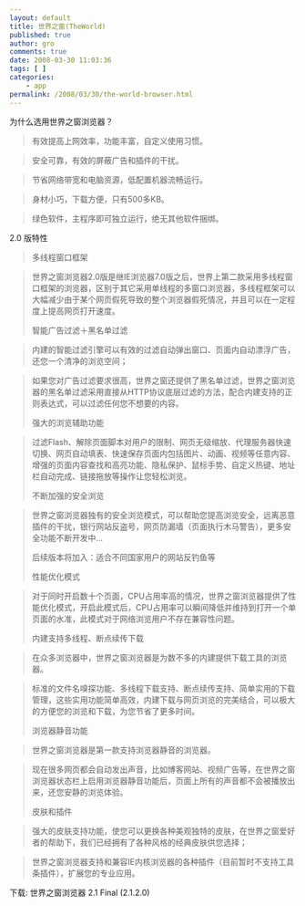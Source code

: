 ```yaml
---
layout: default
title: 世界之窗(TheWorld)
published: true
author: gro
comments: true
date: 2008-03-30 11:03:36
tags: [ ]
categories:
    - app
permalink: /2008/03/30/the-world-browser.html
---
```

为什么选用世界之窗浏览器？

> 有效提高上网效率，功能丰富，自定义使用习惯。
  
> 安全可靠，有效的屏蔽广告和插件的干扰。
  
> 节省网络带宽和电脑资源，低配置机器流畅运行。
  
> 身材小巧，下载方便，只有500多KB。
  
> 绿色软件，主程序即可独立运行，绝无其他软件捆绑。

2.0 版特性

> 多线程窗口框架
  
> 世界之窗浏览器2.0版是继IE浏览器7.0版之后，世界上第二款采用多线程窗口框架的浏览器，区别于其它采用单线程的多窗口浏览器，多线程框架可以大幅减少由于某个网页假死导致的整个浏览器假死情况，并且可以在一定程度上提高网页打开速度。
> 
> 智能广告过滤＋黑名单过滤
  
> 内建的智能过滤引擎可以有效的过滤自动弹出窗口、页面内自动漂浮广告，还您一个清净的浏览空间；
  
> 如果您对广告过滤要求很高，世界之窗还提供了黑名单过滤，世界之窗浏览器的黑名单过滤采用直接从HTTP协议底层过滤的方法，配合内建支持的正则表达式，可以过滤任何您不想要的内容。
> 
> 强大的浏览辅助功能
  
> 过滤Flash、解除页面脚本对用户的限制、网页无级缩放、代理服务器快速切换、网页自动填表、快速保存页面内包括图片、动画、视频等任意内容、增强的页面内容查找和高亮功能、隐私保护、鼠标手势、自定义热键、地址栏自动完成、链接拖放等操作让您轻松浏览。
> 
> 不断加强的安全浏览
  
> 世界之窗浏览器独有的安全浏览模式，可以帮助您提高浏览安全，远离恶意插件的干扰，银行网站反盗号，网页防漏墙（页面执行木马警告），更多安全功能不断开发中&#8230;
> 
> 后续版本将加入：适合不同国家用户的网站反钓鱼等
> 
> 性能优化模式
  
> 对于同时开启数十个页面，CPU占用率高的情况，世界之窗浏览器提供了性能优化模式，开启此模式后，CPU占用率可以瞬间降低并维持到打开一个单页面的水准，此模式对于网络浏览用户不存在兼容性问题。
> 
> 内建支持多线程、断点续传下载
  
> 在众多浏览器中，世界之窗浏览器是为数不多的内建提供下载工具的浏览器。
  
> 标准的文件名嗅探功能、多线程下载支持、断点续传支持、简单实用的下载管理，这些实用功能简单高效，内建下载与网页浏览的完美结合，可以极大的方便您的浏览和下载，为您节省了更多时间。
> 
> 浏览器静音功能
  
> 世界之窗浏览器是第一款支持浏览器静音的浏览器。
  
> 现在很多网页都会自动发出声音，比如博客网站、视频广告等，在世界之窗浏览器状态栏上启用浏览器静音功能后，页面上所有的声音都不会被播放出来，还您安静的浏览体验。
> 
> 皮肤和插件
  
> 强大的皮肤支持功能，使您可以更换各种美观独特的皮肤，在世界之窗爱好者的帮助下，我们已经拥有了各种风格的经典皮肤供您选择；
  
> 世界之窗浏览器支持和兼容IE内核浏览器的各种插件（目前暂时不支持工具条插件），扩展您的专业应用。

下载: 世界之窗浏览器 2.1 Final (2.1.2.0)